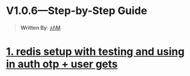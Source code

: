 # V1.0.6—Step-by-Step Guide

> **Written By**: [ﾒΛM](https://github.com/Subham-Maity)

# [1. redis setup with testing and using in auth otp + user gets](https://github.com/Subham-Maity/scalable_server_architecture/commit/48a95815aa258391697ce82f87092302c5f2489e) 


